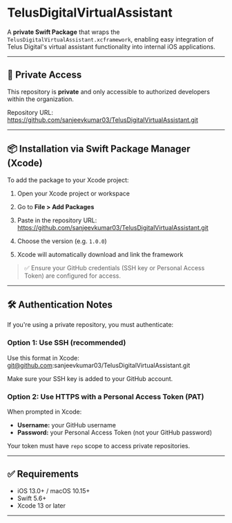 # TelusDigitalVirtualAssistant

A **private Swift Package** that wraps the `TelusDigitalVirtualAssistant.xcframework`, enabling easy integration of Telus Digital's virtual assistant functionality into internal iOS applications.

---

## 🔐 Private Access

This repository is **private** and only accessible to authorized developers within the organization.

Repository URL:
https://github.com/sanjeevkumar03/TelusDigitalVirtualAssistant.git


---

## 📦 Installation via Swift Package Manager (Xcode)

To add the package to your Xcode project:

1. Open your Xcode project or workspace
2. Go to **File > Add Packages**
3. Paste in the repository URL:
https://github.com/sanjeevkumar03/TelusDigitalVirtualAssistant.git



4. Choose the version (e.g. `1.0.0`)
5. Xcode will automatically download and link the framework

> ✅ Ensure your GitHub credentials (SSH key or Personal Access Token) are configured for access.

---

## 🛠 Authentication Notes

If you're using a private repository, you must authenticate:

### Option 1: Use SSH (recommended)

Use this format in Xcode:
git@github.com:sanjeevkumar03/TelusDigitalVirtualAssistant.git


Make sure your SSH key is added to your GitHub account.

### Option 2: Use HTTPS with a Personal Access Token (PAT)

When prompted in Xcode:

- **Username:** your GitHub username
- **Password:** your Personal Access Token (not your GitHub password)

Your token must have `repo` scope to access private repositories.

---

## ✅ Requirements

- iOS 13.0+ / macOS 10.15+
- Swift 5.6+
- Xcode 13 or later

---


